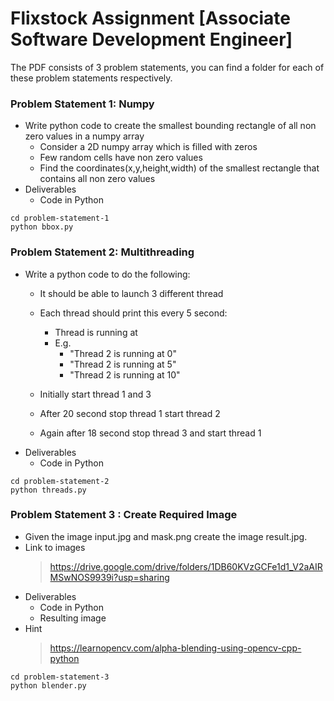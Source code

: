 # Flixstock Assignment [Associate Software Development Engineer]

The PDF consists of 3 problem statements, you can find a folder for each of these problem statements respectively.

### Problem Statement 1: Numpy
* Write python code to create the smallest bounding rectangle of all non zero values in a numpy array
    - Consider a 2D numpy array which is filled with zeros
    - Few random cells have non zero values
    - Find the coordinates(x,y,height,width) of the smallest rectangle that contains all non zero values
* Deliverables
    - Code in Python
```
cd problem-statement-1
python bbox.py
```

### Problem Statement 2: Multithreading
* Write a python code to do the following:
    - It should be able to launch 3 different thread
    - Each thread should print this every 5 second:
        * Thread <thread number> is running at <time elapsed>
        * E.g.
            - "Thread 2 is running at 0"
            - "Thread 2 is running at 5"
            - "Thread 2 is running at 10"

    - Initially start thread 1 and 3
    - After 20 second stop thread 1 start thread 2
    - Again after 18 second stop thread 3 and start thread 1
* Deliverables
    - Code in Python
```
cd problem-statement-2
python threads.py
```
### Problem Statement 3 : Create Required Image
* Given the image input.jpg and mask.png create the image result.jpg.
* Link to images
    > https://drive.google.com/drive/folders/1DB60KVzGCFe1d1_V2aAIRMSwNOS9939i?usp=sharing
* Deliverables
    - Code in Python
    - Resulting image
* Hint
    > https://learnopencv.com/alpha-blending-using-opencv-cpp-python
```
cd problem-statement-3
python blender.py
```
